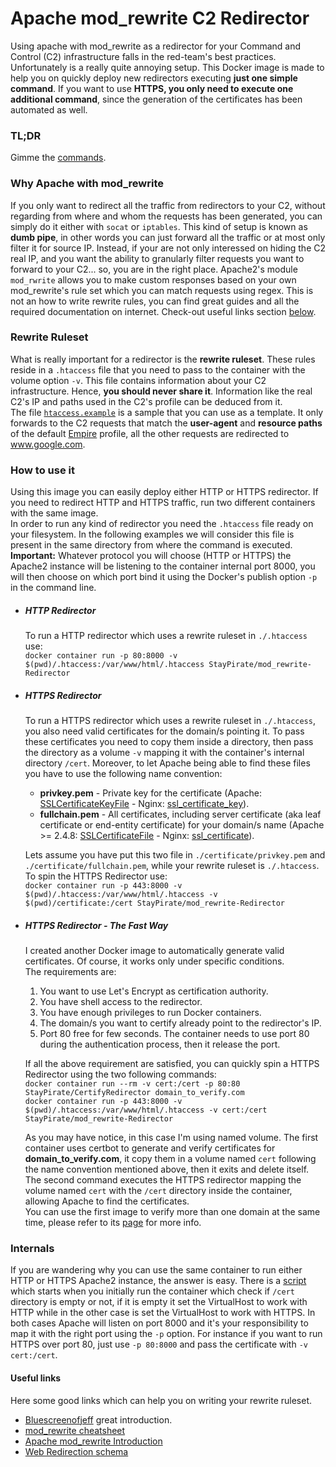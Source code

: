 # Apache mod_rewrite C2 Redirector

Using apache with mod_rewrite as a redirector for your Command and Control (C2) infrastructure falls in the red-team's best practices.
Unfortunately is a really quite annoying setup. This Docker image is made to help you on quickly deploy new redirectors executing **just one simple command**. If you want to use **HTTPS, you only need to execute one additional command**, since the generation of the certificates has been automated as well.

### TL;DR

Gimme the [commands](#https-redirector---the-fast-way).

### Why Apache with mod_rewrite
If you only want to redirect all the traffic from redirectors to your C2, without regarding from where and whom the requests has been generated, you can simply do it either with `socat` or `iptables`. This kind of setup is known as **dumb pipe**, in other words you can just forward all the traffic or at most only filter it for source IP.
Instead, if your are not only interessed on hiding the C2 real IP, and you want the ability to granularly filter requests you want to forward to your C2... so, you are in the right place. Apache2's module `mod_rwrite` allows you to make custom responses based on your own mod_rewrite's rule set which you can match requests using regex. This is not an how to write rewrite rules, you can find great guides and all the required documentation on internet. Check-out useful links section [below](#useful-links). 

### Rewrite Ruleset
What is really important for a redirector is the **rewrite ruleset**. These rules reside in a `.htaccess` file that you need to pass to the container with the volume option `-v`. This file contains information about your C2 infrastructure. Hence, **you should never share it**. Information like the real C2's IP and paths used in the C2's profile can be deduced from it.  
The file [`htaccess.example`](htaccess.example) is a sample that you can use as a template. It only forwards to the C2 requests that match the **user-agent** and **resource paths** of the default [Empire](http://www.powershellempire.com/) profile, all the other requests are redirected to www.google.com.

### How to use it
Using this image you can easily deploy either HTTP or HTTPS redirector. If you need to redirect HTTP and HTTPS traffic, run two different containers with the same image.  
In order to run any kind of redirector you need the `.htaccess` file ready on your filesystem. In the following examples we will consider this file is present in the same directory from where the command is executed.  
**Important:** Whatever protocol you will choose (HTTP or HTTPS) the Apache2 instance will be listening to the container internal port 8000, you will then choose on which port bind it using the Docker's publish option `-p` in the command line. 
- ##### HTTP Redirector
  To run a HTTP redirector which uses a rewrite ruleset in `./.htaccess` use:  
`docker container run -p 80:8000 -v $(pwd)/.htaccess:/var/www/html/.htaccess StayPirate/mod_rewrite-Redirector`
- ##### HTTPS Redirector
  To run a HTTPS redirector which uses a rewrite ruleset in `./.htaccess`, you also need valid certificates for the domain/s pointing it. To pass these certificates you need to copy them inside a directory, then pass the directory as a volume `-v` mapping it with the container's internal directory `/cert`. Moreover, to let Apache being able to find these files you have to use the following name convention:
  
  - **privkey.pem** - Private key for the certificate (Apache: [SSLCertificateKeyFile](https://httpd.apache.org/docs/2.4/mod/mod_ssl.html#sslcertificatekeyfile) - Nginx: [ssl_certificate_key](https://nginx.org/en/docs/http/ngx_http_ssl_module.html#ssl_certificate_key)). 
  - **fullchain.pem** - All certificates, including server certificate (aka leaf certificate or end-entity certificate) for your domain/s name (Apache >= 2.4.8: [SSLCertificateFile](https://httpd.apache.org/docs/2.4/mod/mod_ssl.html#sslcertificatefile) - Nginx: [ssl_certificate](https://nginx.org/en/docs/http/ngx_http_ssl_module.html#ssl_certificate)). 

  Lets assume you have put this two file in `./certificate/privkey.pem` and `./certificate/fullchain.pem`, while your rewrite ruleset is `./.htaccess`. To spin the HTTPS Redirector use:  
 `docker container run -p 443:8000 -v $(pwd)/.htaccess:/var/www/html/.htaccess -v $(pwd)/certificate:/cert StayPirate/mod_rewrite-Redirector`

- ##### HTTPS Redirector - The Fast Way
  I created another Docker image to automatically generate valid certificates. Of course, it works only under specific conditions.  
  The requirements are:
  1. You want to use Let's Encrypt as certification authority.
  2. You have shell access to the redirector.
  3. You have enough privileges to run Docker containers.
  4. The domain/s you want to certify already point to the redirector's IP.
  5. Port 80 free for few seconds. The container needs to use port 80 during the authentication process, then it release the port.
 
  If all the above requirement are satisfied, you can quickly spin a HTTPS Redirector using the two following commands:  
 `docker container run --rm -v cert:/cert -p 80:80 StayPirate/CertifyRedirector domain_to_verify.com`  
 `docker container run -p 443:8000 -v $(pwd)/.htaccess:/var/www/html/.htaccess -v cert:/cert StayPirate/mod_rewrite-Redirector`  
 
  As you may have notice, in this case I'm using named volume. The first container uses certbot to generate and verify certificates for **domain_to_verify.com**, it copy them in a volume named `cert` following the name convention mentioned above, then it exits and delete itself. The second command executes the HTTPS redirector mapping the volume named `cert` with the `/cert` directory inside the container, allowing Apache to find the certificates.  
 You can use the first image to verify more than one domain at the same time, please refer to its [page](https://github.com/StayPirate/CertifyRedirector) for more info.
 
### Internals
If you are wandering why you can use the same container to run either HTTP or HTTPS Apache2 instance, the answer is easy. There is a [script](launcher) which starts when you initially run the container which check if `/cert` directory is empty or not, if it is empty it set the VirtualHost to work with HTTP while in the other case is set the VirtualHost to work with HTTPS. In both cases Apache will listen on port 8000 and it's your responsibility to map it with the right port using the `-p` option. For instance if you want to run HTTPS over port 80, just use `-p 80:8000` and pass the certificate with `-v cert:/cert`.

#### Useful links
Here some good links which can help you on writing your rewrite ruleset.
 - [Bluescreenofjeff](https://bluescreenofjeff.com/2018-04-12-https-payload-and-c2-redirectors/) great introduction.
 - [mod_rewrite cheatsheet](https://mod-rewrite-cheatsheet.com/)
 - [Apache mod_rewrite Introduction](https://httpd.apache.org/docs/2.4/en/rewrite/intro.html)
 - [Web Redirection schema](https://httpd.apache.org/docs/2.4/en/rewrite/intro.html)
